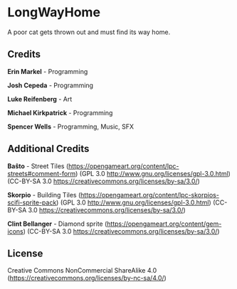 # LongWayHome
A poor cat gets thrown out and must find its way home.

## Credits

**Erin Markel** - Programming

**Josh Cepeda** - Programming

**Luke Reifenberg** - Art

**Michael Kirkpatrick** - Programming

**Spencer Wells** - Programming, Music, SFX

## Additional Credits
**Baŝto** - Street Tiles (https://opengameart.org/content/lpc-streets#comment-form)
(GPL 3.0 http://www.gnu.org/licenses/gpl-3.0.html) (CC-BY-SA 3.0 https://creativecommons.org/licenses/by-sa/3.0/)

**Skorpio** - Building Tiles (https://opengameart.org/content/lpc-skorpios-scifi-sprite-pack)
(GPL 3.0 http://www.gnu.org/licenses/gpl-3.0.html) (CC-BY-SA 3.0 https://creativecommons.org/licenses/by-sa/3.0/)

**Clint Bellanger** - Diamond sprite (https://opengameart.org/content/gem-icons)
(CC-BY-SA 3.0 https://creativecommons.org/licenses/by-sa/3.0/)

## License
Creative Commons NonCommercial ShareAlike 4.0
(https://creativecommons.org/licenses/by-nc-sa/4.0/)
